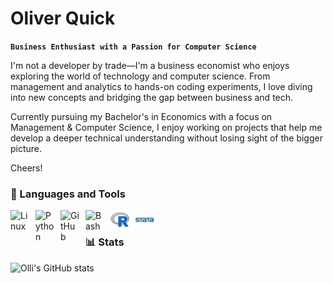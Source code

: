 # Oliver Quick
**`Business Enthusiast with a Passion for Computer Science`**

I'm not a developer by trade—I'm a business economist who enjoys exploring the world of technology and computer science. From management and analytics to hands-on coding experiments, I love diving into new concepts and bridging the gap between business and tech.

Currently pursuing my Bachelor's in Economics with a focus on Management & Computer Science, I enjoy working on projects that help me develop a deeper technical understanding without losing sight of the bigger picture.

Cheers!

### 🧰 Languages and Tools
<img align="left" alt="Linux" width="30px" style="padding-right:10px;" src="https://cdn.jsdelivr.net/gh/devicons/devicon/icons/linux/linux-original.svg" />
<img align="left" alt="Python" width="30px" style="padding-right:10px;" src="https://cdn.jsdelivr.net/gh/devicons/devicon/icons/python/python-plain.svg" />
<img align="left" alt="GitHub" width="30px" style="padding-right:10px;" src="https://cdn.jsdelivr.net/gh/devicons/devicon/icons/github/github-original.svg" />
<img align="left" alt="Bash" width="30px" style="padding-right:10px;" src="https://cdn.jsdelivr.net/gh/devicons/devicon/icons/bash/bash-original.svg" />
<img align="left" alt="R" width="30px" style="padding-right:10px;" src="https://github.com/devicons/devicon/blob/v2.16.0/icons/r/r-original.svg" />
<img align="left" alt="Stata" width="30px" style="padding-right:10px;" src="https://github.com/devicons/devicon/blob/v2.16.0/icons/stata/stata-original-wordmark.svg" />
<br />




### 📊 Stats

![Olli's GitHub stats](https://github-readme-stats.vercel.app/api?username=sudo-Oliver&show_icons=true&theme=dracula)


#
<!--
<details>
